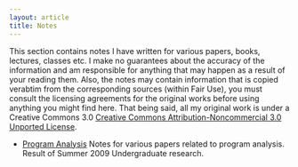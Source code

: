 ```yaml
---
layout: article
title: Notes
---
```


This section contains notes I have written for various papers, books, lectures, classes etc. I make no guarantees about the accuracy of the information and am responsible for anything that may happen as a result of your reading them. Also, the notes may contain information that is copied verabtim from the corresponding sources (within Fair Use), you must consult the licensing agreements for the original works before using anything you might find here. That being said, all my original work is under a Creative Commons 3.0 [Creative Commons Attribution-Noncommercial 3.0 Unported License](http://creativecommons.org/licenses/by-nc/3.0/).

+ [Program Analysis](program-analysis/) Notes for various papers related to program analysis. Result of Summer 2009 Undergraduate research.

